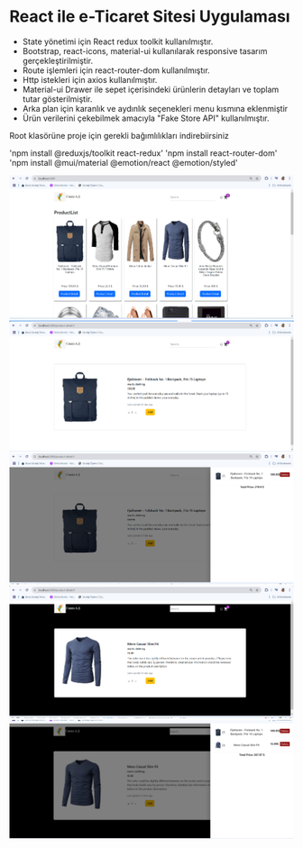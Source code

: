 # React ile e-Ticaret Sitesi Uygulaması

- State yönetimi için React redux toolkit kullanılmıştır. 
- Bootstrap, react-icons, material-ui kullanılarak responsive tasarım gerçekleştirilmiştir.
- Route işlemleri için react-router-dom kullanılmıştır.
- Http istekleri için axios kullanılmıştır.
- Material-ui Drawer ile sepet içerisindeki ürünlerin detayları ve toplam tutar gösterilmiştir. 
- Arka plan için karanlık ve aydınlık seçenekleri menu kısmına eklenmiştir
- Ürün verilerini çekebilmek amacıyla "Fake Store API" kullanılmıştır.

Root klasörüne proje için gerekli bağımlılıkları indirebiirsiniz

'npm install @reduxjs/toolkit react-redux'
'npm install react-router-dom'
'npm install @mui/material @emotion/react @emotion/styled'

![foto-1](./assets/eccomerce-1.png)
![foto-2](./assets/eccomerce-2.png)
![foto-3](./assets/eccomerce-3.png)
![foto-4](./assets/eccomerce-4.png)
![foto-5](./assets/eccomerce-5.png)